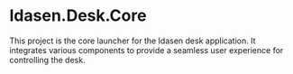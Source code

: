 # Idasen.Desk.Core

This project is the core launcher for the Idasen desk application. It integrates various components to provide a seamless user experience for controlling the desk.
